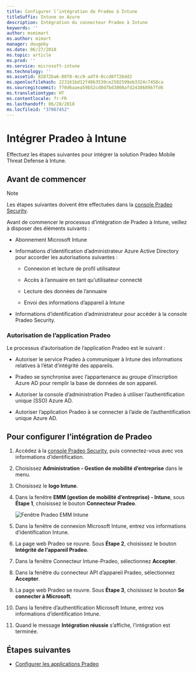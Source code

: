 ```yaml
---
title: Configurer l’intégration de Pradeo à Intune
titleSuffix: Intune on Azure
description: Intégration du connecteur Pradeo à Intune
keywords: ''
author: msmimart
ms.author: mimart
manager: dougeby
ms.date: 06/27/2018
ms.topic: article
ms.prod: ''
ms.service: microsoft-intune
ms.technology: ''
ms.assetid: 82872ba6-80f8-4cc9-adf4-0ccd8ff26dd2
ms.openlocfilehash: 223161bd12f40b3539ce2502599eb3324c7458ca
ms.sourcegitcommit: f70d6aaea59b52cd0d7bd3008afd243868967fd6
ms.translationtype: HT
ms.contentlocale: fr-FR
ms.lasthandoff: 06/28/2018
ms.locfileid: "37067452"
---
```

# <a name="integrate-pradeo-with-intune"></a>Intégrer Pradeo à Intune

Effectuez les étapes suivantes pour intégrer la solution Pradeo Mobile Threat Defense à Intune.

## <a name="before-you-begin"></a>Avant de commencer

> [!NOTE]
> Les étapes suivantes doivent être effectuées dans la [console Pradeo Security](https://www.apps-security.com).

Avant de commencer le processus d’intégration de Pradeo à Intune, veillez à disposer des éléments suivants :

-   Abonnement Microsoft Intune

-   Informations d’identification d’administrateur Azure Active Directory pour accorder les autorisations suivantes :

    -   Connexion et lecture de profil utilisateur

    -   Accès à l’annuaire en tant qu’utilisateur connecté

    -   Lecture des données de l’annuaire

    -   Envoi des informations d’appareil à Intune

-   Informations d’identification d’administrateur pour accéder à la console Pradeo Security.

### <a name="pradeo-app-authorization"></a>Autorisation de l’application Pradeo

Le processus d’autorisation de l’application Pradeo est le suivant :

-   Autoriser le service Pradeo à communiquer à Intune des informations relatives à l’état d’intégrité des appareils.

-   Pradeo se synchronise avec l’appartenance au groupe d’inscription Azure AD pour remplir la base de données de son appareil.

-   Autoriser la console d’administration Pradeo à utiliser l’authentification unique (SSO) Azure AD.

-   Autoriser l’application Pradeo à se connecter à l’aide de l’authentification unique Azure AD.

## <a name="to-set-up-pradeo-integration"></a>Pour configurer l’intégration de Pradeo

1.  Accédez à la [console Pradeo Security](https://www.apps-security.com), puis connectez-vous avec vos informations d’identification.

2.  Choisissez **Administration - Gestion de mobilité d’entreprise** dans le menu.

3.  Choisissez le **logo Intune**.

4.  Dans la fenêtre **EMM (gestion de mobilité d’entreprise) - Intune**, sous **Étape 1**, choisissez le bouton **Connecteur Pradeo**. 

    ![Fenêtre Pradeo EMM Intune](./media/pradeo_setup.png)

5. Dans la fenêtre de connexion Microsoft Intune, entrez vos informations d’identification Intune.

5.  La page web Pradeo se rouvre. Sous **Étape 2**, choisissez le bouton **Intégrité de l’appareil Pradeo**.

7. Dans la fenêtre Connecteur Intune-Pradeo, sélectionnez **Accepter**. 

8. Dans la fenêtre du connecteur API d’appareil Pradeo, sélectionnez **Accepter**.

9. La page web Pradeo se rouvre. Sous **Étape 3**, choisissez le bouton **Se connecter à Microsoft**. 

10. Dans la fenêtre d’authentification Microsoft Intune, entrez vos informations d’identification Intune.

11. Quand le message **Intégration réussie** s’affiche, l’intégration est terminée.

## <a name="next-steps"></a>Étapes suivantes

-   [Configurer les applications Pradeo](mtd-apps-ios-app-configuration-policy-add-assign.md)